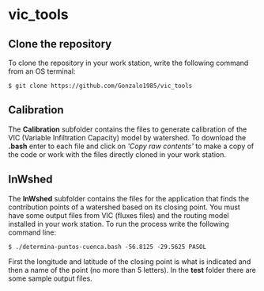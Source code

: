 # vic_tools

## Clone the repository
To clone the repository in your work station, write the following command from an OS terminal:
```
$ git clone https://github.com/Gonzalo1985/vic_tools
```

## Calibration
The **Calibration** subfolder contains the files to generate calibration of the VIC (Variable Infiltration Capacity) model by watershed. To download the **.bash** enter to each file and click on *'Copy raw contents'* to make a copy of the code or work with the files directly cloned in your work station.

## InWshed
The **InWshed** subfolder contains the files for the application that finds the contribution points of a watershed based on its closing point. You must have some output files from VIC (fluxes files) and the routing model installed in your work station. To run the process write the following command line:
```
$ ./determina-puntos-cuenca.bash -56.8125 -29.5625 PASOL
```
First the longitude and latitude of the closing point is what is indicated and then a name of the point (no more than 5 letters). In the **test** folder there are some sample output files.
